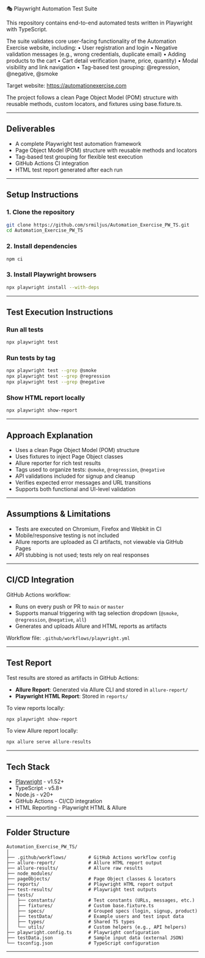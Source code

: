 🎭 Playwright Automation Test Suite

This repository contains end-to-end automated tests written in Playwright with TypeScript.

The suite validates core user-facing functionality of the Automation Exercise website, including:
	•	User registration and login
	•	Negative validation messages (e.g., wrong credentials, duplicate email)
	•	Adding products to the cart
	•	Cart detail verification (name, price, quantity)
	•	Modal visibility and link navigation
	•	Tag-based test grouping: @regression, @negative, @smoke

Target website: https://automationexercise.com

The project follows a clean Page Object Model (POM) structure with reusable methods, custom locators, and fixtures using base.fixture.ts.

---

## Deliverables

* A complete Playwright test automation framework
* Page Object Model (POM) structure with reusable methods and locators
* Tag-based test grouping for flexible test execution
* GitHub Actions CI integration
* HTML test report generated after each run

---

## Setup Instructions

### 1. Clone the repository

```bash
git clone https://github.com/srmiljus/Automation_Exercise_PW_TS.git
cd Automation_Exercise_PW_TS
```

### 2. Install dependencies

```bash
npm ci
```

### 3. Install Playwright browsers

```bash
npx playwright install --with-deps
```

---

## Test Execution Instructions

### Run all tests

```bash
npx playwright test
```

### Run tests by tag

```bash
npx playwright test --grep @smoke
npx playwright test --grep @regression
npx playwright test --grep @negative
```

### Show HTML report locally

```bash
npx playwright show-report
```

---

## Approach Explanation

* Uses a clean Page Object Model (POM) structure
* Uses fixtures to inject Page Object classes
* Allure reporter for rich test results
* Tags used to organize tests: `@smoke`, `@regression`, `@negative`
* API validations included for signup and cleanup
* Verifies expected error messages and URL transitions
* Supports both functional and UI-level validation

---

## Assumptions & Limitations

* Tests are executed on Chromium, Firefox and Webkit in CI
* Mobile/responsive testing is not included
* Allure reports are uploaded as CI artifacts, not viewable via GitHub Pages
* API stubbing is not used; tests rely on real responses

---

## CI/CD Integration

GitHub Actions workflow:

* Runs on every push or PR to `main` or `master`
* Supports manual triggering with tag selection dropdown (`@smoke`, `@regression`, `@negative`, `all`)
* Generates and uploads Allure and HTML reports as artifacts

Workflow file: `.github/workflows/playwright.yml`

---

## Test Report

Test results are stored as artifacts in GitHub Actions:

* **Allure Report**: Generated via Allure CLI and stored in `allure-report/`
* **Playwright HTML Report**: Stored in `reports/`

To view reports locally:

```bash
npx playwright show-report
```

To view Allure report locally:

```bash
npx allure serve allure-results
```

---

## Tech Stack

* [Playwright](https://playwright.dev/) - v1.52+
* TypeScript - v5.8+
* Node.js - v20+
* GitHub Actions - CI/CD integration
* HTML Reporting - Playwright HTML & Allure

---

## Folder Structure

```
Automation_Exercise_PW_TS/
│
├── .github/workflows/        # GitHub Actions workflow config
├── allure-report/            # Allure HTML report output
├── allure-results/           # Allure raw results
├── node_modules/
├── pageObjects/              # Page Object classes & locators
├── reports/                  # Playwright HTML report output
├── test-results/             # Playwright test outputs
├── tests/
│   ├── constants/            # Test constants (URLs, messages, etc.)
│   ├── fixtures/             # Custom base.fixture.ts
│   ├── specs/                # Grouped specs (login, signup, product)
│   ├── testData/             # Example users and test input data
│   ├── types/                # Shared TS types
│   └── utils/                # Custom helpers (e.g., API helpers)
├── playwright.config.ts      # Playwright configuration
├── testData.json             # Sample input data (external JSON)
└── tsconfig.json             # TypeScript configuration
```

---
